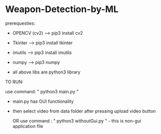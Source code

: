 # Weapon-Detection-by-ML

prerequesties:

 - OPENCV (cv2)  	--> pip3 install cv2
 - Tkinter		 --> pip3 install tkinter	
 - imutils		 --> pip3 install imutils	
 - numpy		 --> pip3 numpy

 - all above libs are python3 library

TO RUN: 

use command: " python3 main.py " 
   - main.py has GUI functionality
   - then select video from data folder after pressing 		upload video button

	    OR 
use command : " python3 withoutGui.py "
	- this is non-gui application file
